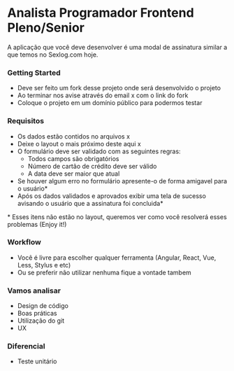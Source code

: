 # Analista Programador Frontend Pleno/Senior

A aplicação que você deve desenvolver é uma modal de assinatura similar a que temos no Sexlog.com hoje.

### Getting Started

- Deve ser feito um fork desse projeto onde será desenvolvido o projeto
- Ao terminar nos avise através do email x com o link do fork
- Coloque o projeto em um domínio público para podermos testar

### Requisitos

- Os dados estão contidos no arquivos x
- Deixe o layout o mais próximo deste aqui x
- O formulário deve ser validado com as seguintes regras:
    - Todos campos são obrigatórios
    - Número de cartão de crédito deve ser válido
    - A data deve ser maior que atual
- Se houver algum erro no formulário apresente-o de forma amigavel para o usuário*
- Após os dados validados e aprovados exibir uma tela de sucesso avisando o usuário que a assinatura foi concluida*

\* Esses itens não estão no layout, queremos ver como você resolverá esses problemas (Enjoy it!)

### Workflow

- Você é livre para escolher qualquer ferramenta (Angular, React, Vue, Less, Stylus e etc)
- Ou se preferir não utilizar nenhuma fique a vontade tambem

### Vamos analisar

- Design de código
- Boas práticas
- Utilização do git
- UX

### Diferencial

- Teste unitário
